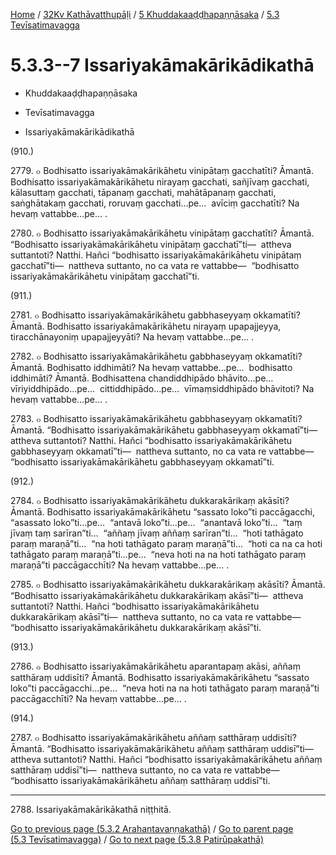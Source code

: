
[Home](/) / [32Kv Kathāvatthupāḷi](../../../32Kv.md) / [5 Khuddakaaḍḍhapaṇṇāsaka](../../5.md) / [5.3 Tevīsatimavagga](../5.3.md)

# 5.3.3--7 Issariyakāmakārikādikathā

* Khuddakaaḍḍhapaṇṇāsaka

* Tevīsatimavagga

* Issariyakāmakārikādikathā

(910.)

2779\. ๐ Bodhisatto issariyakāmakārikāhetu vinipātaṃ gacchatīti? Āmantā. Bodhisatto issariyakāmakārikāhetu nirayaṃ gacchati, sañjīvaṃ gacchati, kālasuttaṃ gacchati, tāpanaṃ gacchati, mahātāpanaṃ gacchati, saṅghātakaṃ gacchati, roruvaṃ gacchati…pe…  avīciṃ gacchatīti? Na hevaṃ vattabbe…pe… .

2780\. ๐ Bodhisatto issariyakāmakārikāhetu vinipātaṃ gacchatīti? Āmantā. “Bodhisatto issariyakāmakārikāhetu vinipātaṃ gacchatī”ti—  attheva suttantoti? Natthi. Hañci “bodhisatto issariyakāmakārikāhetu vinipātaṃ gacchatī”ti—  nattheva suttanto, no ca vata re vattabbe—  “bodhisatto issariyakāmakārikāhetu vinipātaṃ gacchatī”ti.

(911.)

2781\. ๐ Bodhisatto issariyakāmakārikāhetu gabbhaseyyaṃ okkamatīti? Āmantā. Bodhisatto issariyakāmakārikāhetu nirayaṃ upapajjeyya, tiracchānayoniṃ upapajjeyyāti? Na hevaṃ vattabbe…pe… .

2782\. ๐ Bodhisatto issariyakāmakārikāhetu gabbhaseyyaṃ okkamatīti? Āmantā. Bodhisatto iddhimāti? Na hevaṃ vattabbe…pe…  bodhisatto iddhimāti? Āmantā. Bodhisattena chandiddhipādo bhāvito…pe…  vīriyiddhipādo…pe…  cittiddhipādo…pe…  vīmaṃsiddhipādo bhāvitoti? Na hevaṃ vattabbe…pe… .

2783\. ๐ Bodhisatto issariyakāmakārikāhetu gabbhaseyyaṃ okkamatīti? Āmantā. “Bodhisatto issariyakāmakārikāhetu gabbhaseyyaṃ okkamatī”ti—  attheva suttantoti? Natthi. Hañci “bodhisatto issariyakāmakārikāhetu gabbhaseyyaṃ okkamatī”ti—  nattheva suttanto, no ca vata re vattabbe—  “bodhisatto issariyakāmakārikāhetu gabbhaseyyaṃ okkamatī”ti.

(912.)

2784\. ๐ Bodhisatto issariyakāmakārikāhetu dukkarakārikaṃ akāsīti? Āmantā. Bodhisatto issariyakāmakārikāhetu “sassato loko”ti paccāgacchi, “asassato loko”ti…pe…  “antavā loko”ti…pe…  “anantavā loko”ti…  “taṃ jīvaṃ taṃ sarīran”ti…  “aññaṃ jīvaṃ aññaṃ sarīran”ti…  “hoti tathāgato paraṃ maraṇā”ti…  “na hoti tathāgato paraṃ maraṇā”ti…  “hoti ca na ca hoti tathāgato paraṃ maraṇā”ti…pe…  “neva hoti na na hoti tathāgato paraṃ maraṇā”ti paccāgacchīti? Na hevaṃ vattabbe…pe… .

2785\. ๐ Bodhisatto issariyakāmakārikāhetu dukkarakārikaṃ akāsīti? Āmantā. “Bodhisatto issariyakāmakārikāhetu dukkarakārikaṃ akāsī”ti—  attheva suttantoti? Natthi. Hañci “bodhisatto issariyakāmakārikāhetu dukkarakārikaṃ akāsī”ti—  nattheva suttanto, no ca vata re vattabbe—  “bodhisatto issariyakāmakārikāhetu dukkarakārikaṃ akāsī”ti.

(913.)

2786\. ๐ Bodhisatto issariyakāmakārikāhetu aparantapaṃ akāsi, aññaṃ satthāraṃ uddisīti? Āmantā. Bodhisatto issariyakāmakārikāhetu “sassato loko”ti paccāgacchi…pe…  “neva hoti na na hoti tathāgato paraṃ maraṇā”ti paccāgacchīti? Na hevaṃ vattabbe…pe… .

(914.)

2787\. ๐ Bodhisatto issariyakāmakārikāhetu aññaṃ satthāraṃ uddisīti? Āmantā. “Bodhisatto issariyakāmakārikāhetu aññaṃ satthāraṃ uddisī”ti—  attheva suttantoti? Natthi. Hañci “bodhisatto issariyakāmakārikāhetu aññaṃ satthāraṃ uddisī”ti—  nattheva suttanto, no ca vata re vattabbe—  “bodhisatto issariyakāmakārikāhetu aññaṃ satthāraṃ uddisī”ti.

---

2788\. Issariyakāmakārikākathā niṭṭhitā.



[Go to previous page (5.3.2 Arahantavaṇṇakathā)](5.3.2.md) / [Go to parent page (5.3 Tevīsatimavagga)](../5.3.md) / [Go to next page (5.3.8 Patirūpakathā)](5.3.8.md)


